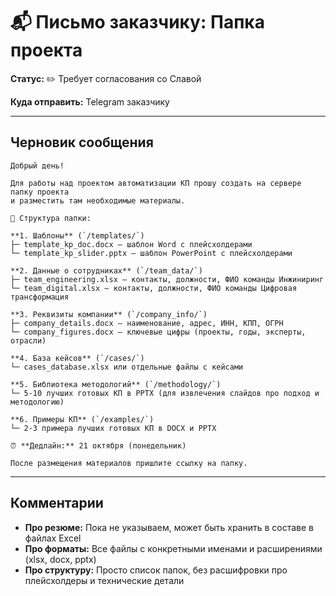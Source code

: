# 📬 Письмо заказчику: Папка проекта

**Статус:** ✏️ Требует согласования со Славой

**Куда отправить:** Telegram заказчику

---

## Черновик сообщения

```
Добрый день!

Для работы над проектом автоматизации КП прошу создать на сервере папку проекта 
и разместить там необходимые материалы.

📁 Структура папки:

**1. Шаблоны** (`/templates/`)
├─ template_kp_doc.docx — шаблон Word с плейсхолдерами
└─ template_kp_slider.pptx — шаблон PowerPoint с плейсхолдерами

**2. Данные о сотрудниках** (`/team_data/`)
├─ team_engineering.xlsx — контакты, должности, ФИО команды Инжиниринг
└─ team_digital.xlsx — контакты, должности, ФИО команды Цифровая трансформация

**3. Реквизиты компании** (`/company_info/`)
├─ company_details.docx — наименование, адрес, ИНН, КПП, ОГРН
└─ company_figures.docx — ключевые цифры (проекты, годы, эксперты, отрасли)

**4. База кейсов** (`/cases/`)
└─ cases_database.xlsx или отдельные файлы с кейсами

**5. Библиотека методологий** (`/methodology/`)
└─ 5-10 лучших готовых КП в PPTX (для извлечения слайдов про подход и методологию)

**6. Примеры КП** (`/examples/`)
└─ 2-3 примера лучших готовых КП в DOCX и PPTX

⏰ **Дедлайн:** 21 октября (понедельник)

После размещения материалов пришлите ссылку на папку.
```

---

## Комментарии

- **Про резюме:** Пока не указываем, может быть хранить в составе в файлах Excel
- **Про форматы:** Все файлы с конкретными именами и расширениями (xlsx, docx, pptx)
- **Про структуру:** Просто список папок, без расшифровки про плейсхолдеры и технические детали
